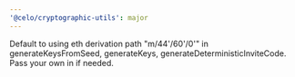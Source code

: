 ```yaml
---
'@celo/cryptographic-utils': major
---
```


Default to using eth derivation path "m/44'/60'/0'" in generateKeysFromSeed, generateKeys, generateDeterministicInviteCode. Pass your own in if needed.
